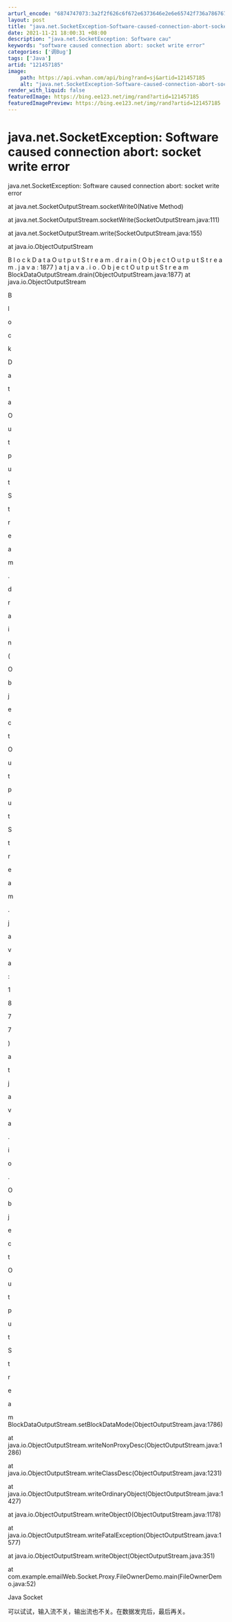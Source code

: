 ```yaml
---
arturl_encode: "6874747073:3a2f2f626c6f672e6373646e2e6e65742f736a78676768672f:61727469636c652f64657461696c732f313231343537313835"
layout: post
title: "java.net.SocketException-Software-caused-connection-abort-socket-write-error"
date: 2021-11-21 18:00:31 +08:00
description: "java.net.SocketException: Software cau"
keywords: "software caused connection abort: socket write error"
categories: ['调Bug']
tags: ['Java']
artid: "121457185"
image:
    path: https://api.vvhan.com/api/bing?rand=sj&artid=121457185
    alt: "java.net.SocketException-Software-caused-connection-abort-socket-write-error"
render_with_liquid: false
featuredImage: https://bing.ee123.net/img/rand?artid=121457185
featuredImagePreview: https://bing.ee123.net/img/rand?artid=121457185
---
```


# java.net.SocketException: Software caused connection abort: socket write error

java.net.SocketException: Software caused connection abort: socket write error
  
at java.net.SocketOutputStream.socketWrite0(Native Method)
  
at java.net.SocketOutputStream.socketWrite(SocketOutputStream.java:111)
  
at java.net.SocketOutputStream.write(SocketOutputStream.java:155)
  
at java.io.ObjectOutputStream

B
l
o
c
k
D
a
t
a
O
u
t
p
u
t
S
t
r
e
a
m
.
d
r
a
i
n
(
O
b
j
e
c
t
O
u
t
p
u
t
S
t
r
e
a
m
.
j
a
v
a
:
1877
)
a
t
j
a
v
a
.
i
o
.
O
b
j
e
c
t
O
u
t
p
u
t
S
t
r
e
a
m
BlockDataOutputStream.drain(ObjectOutputStream.java:1877) at java.io.ObjectOutputStream





B

l

o

c

k

D

a

t

a

O

u

t

p

u

t

S

t

r

e

a

m

.

d

r

a

i

n

(

O

b

j

e

c

t

O

u

t

p

u

t

S

t

r

e

a

m

.

j

a

v

a



:





1

8

7

7

)

a

t

j

a

v

a

.

i

o

.

O

b

j

e

c

t

O

u

t

p

u

t

S

t

r

e

a

m
BlockDataOutputStream.setBlockDataMode(ObjectOutputStream.java:1786)
  
at java.io.ObjectOutputStream.writeNonProxyDesc(ObjectOutputStream.java:1286)
  
at java.io.ObjectOutputStream.writeClassDesc(ObjectOutputStream.java:1231)
  
at java.io.ObjectOutputStream.writeOrdinaryObject(ObjectOutputStream.java:1427)
  
at java.io.ObjectOutputStream.writeObject0(ObjectOutputStream.java:1178)
  
at java.io.ObjectOutputStream.writeFatalException(ObjectOutputStream.java:1577)
  
at java.io.ObjectOutputStream.writeObject(ObjectOutputStream.java:351)
  
at com.example.emailWeb.Socket.Proxy.FileOwnerDemo.main(FileOwnerDemo.java:52)

Java Socket
  
可以试试，输入流不关，输出流也不关。在数据发完后，最后再关。